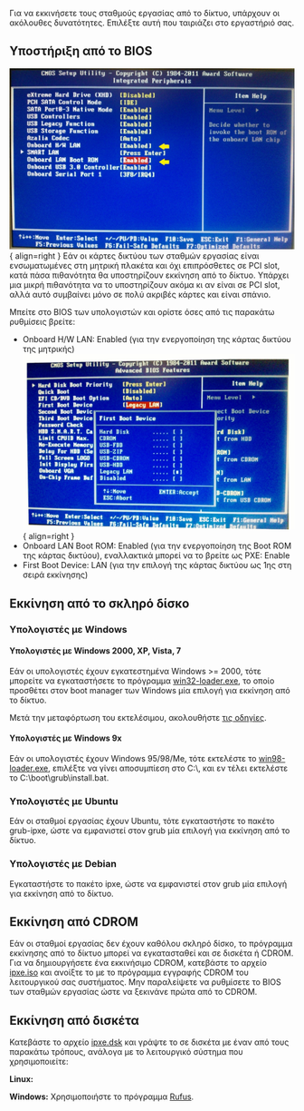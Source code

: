 Για να εκκινήσετε τους σταθμούς εργασίας από το δίκτυο, υπάρχουν οι
ακόλουθες δυνατότητες. Επιλέξτε αυτή που ταιριάζει στο εργαστήριό
σας.

## Υποστήριξη από το BIOS

![Enable-OnboardLan-and-BootROM.jpg](Enable-OnboardLan-and-BootROM.jpg){ align=right } Εάν οι
κάρτες δικτύου των σταθμών εργασίας είναι ενσωματωμένες στη μητρική
πλακέτα και όχι επιπρόσθετες σε PCI slot, κατά πάσα πιθανότητα θα
υποστηρίζουν εκκίνηση από το δίκτυο. Υπάρχει μια μικρή πιθανότητα
να το υποστηρίζουν ακόμα κι αν είναι σε PCI slot, αλλά αυτό συμβαίνει
μόνο σε πολύ ακριβές κάρτες και είναι σπάνιο.

Μπείτε στο BIOS των υπολογιστών και ορίστε όσες από τις παρακάτω
ρυθμίσεις βρείτε:

  - Onboard H/W LAN: Enabled (για την ενεργοποίηση της κάρτας δικτύου
    της μητρικής)
    ![Lan-1st-Boot-Device02.jpg](Lan-1st-Boot-Device02.jpg){ align=right }
  - Onboard LAN Boot ROM: Enabled (για την ενεργοποίηση της Boot ROM της
    κάρτας δικτύου), εναλλακτικά μπορεί να το βρείτε ως PXE: Enable
  - First Boot Device: LAN (για την επιλογή της κάρτας δικτύου ως 1ης
    στη σειρά εκκίνησης)

## Εκκίνηση από το σκληρό δίσκο

### Υπολογιστές με Windows

#### Υπολογιστές με Windows 2000, XP, Vista, 7

Εάν οι υπολογιστές έχουν εγκατεστημένα Windows \>= 2000, τότε μπορείτε
να εγκαταστήσετε το πρόγραμμα
[win32-loader.exe](http://ftp.debian.org/debian/tools/win32-loader/stable/win32-loader.exe),
το οποίο προσθέτει στον boot manager των Windows μία επιλογή για
εκκίνηση από το δίκτυο.

Μετά την μεταφόρτωση του εκτελέσιμου, ακολουθήστε [τις
οδηγίες](Win32-loader.md).

#### Υπολογιστές με Windows 9x

Εάν οι υπολογιστές έχουν Windows 95/98/Me, τότε εκτελέστε το
[win98-loader.exe](http://ts.sch.gr/repo/netboot/win98-loader.exe),
επιλέξτε να γίνει αποσυμπίεση στο C:\\, και εν τέλει εκτελέστε το
C:\\boot\\grub\\install.bat.

### Υπολογιστές με Ubuntu

Εάν οι σταθμοί εργασίας έχουν Ubuntu, τότε εγκαταστήστε το πακέτο
grub-ipxe, ώστε να εμφανιστεί στον grub μία επιλογή για εκκίνηση από το
δίκτυο.

### Υπολογιστές με Debian

Εγκαταστήστε το πακέτο ipxe, ώστε να εμφανιστεί στον grub μία επιλογή
για εκκίνηση από το δίκτυο.

## Εκκίνηση από CDROM

Εάν οι σταθμοί εργασίας δεν έχουν καθόλου σκληρό δίσκο, το πρόγραμμα
εκκίνησης από το δίκτυο μπορεί να εγκατασταθεί και σε δισκέτα ή
CDROM. Για να δημιουργήσετε ένα εκκινήσιμο CDROM, κατεβάστε το αρχείο
[ipxe.iso](http://boot.ipxe.org/ipxe.iso) και ανοίξτε το με το πρόγραμμα
εγγραφής CDROM του λειτουργικού σας συστήματος. Μην παραλείψετε να
ρυθμίσετε το BIOS των σταθμών εργασίας ώστε να ξεκινάνε πρώτα από
το CDROM.

## Εκκίνηση από δισκέτα

Κατεβάστε το αρχείο [ipxe.dsk](http://boot.ipxe.org/ipxe.dsk) και γράψτε
το σε δισκέτα με έναν από τους παρακάτω τρόπους, ανάλογα με το
λειτουργικό σύστημα που χρησιμοποιείτε:

**Linux:**

**Windows:** Χρησιμοποιήστε το πρόγραμμα [Rufus](https://rufus.ie/).